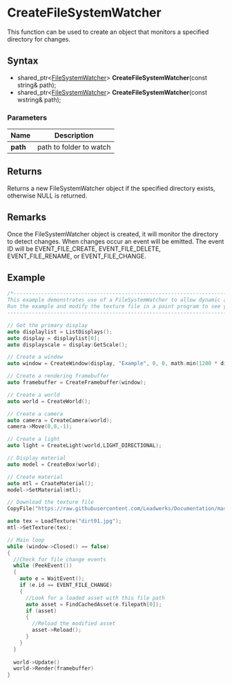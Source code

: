 # CreateFileSystemWatcher #
This function can be used to create an object that monitors a specified directory for changes.

## Syntax ##
- shared_ptr<[FileSystemWatcher](CPP_FileSystemWatcher.md)\> **CreateFileSystemWatcher**(const string& path);
- shared_ptr<[FileSystemWatcher](CPP_FileSystemWatcher.md)\> **CreateFileSystemWatcher**(const wstring& path);

### Parameters ###
|Name|Description|
|---|---|
|**path**|path to folder to watch|

## Returns ##
Returns a new FileSystemWatcher object if the specified directory exists, otherwise NULL is returned.

## Remarks ##
Once the FileSystemWatcher object is created, it will monitor the directory to detect changes. When changes occur an event will be emitted. The event ID will be EVENT_FILE_CREATE, EVENT_FILE_DELETE, EVENT_FILE_RENAME, or EVENT_FILE_CHANGE.

## Example ##
```c++
/*---------------------------------------------------------------------------------------------------
This example demonstrates use of a FileSystemWatcher to allow dynamic asset reloading.
Run the example and modify the texture file in a paint program to see your changes appear as the program is running.
---------------------------------------------------------------------------------------------------*/

// Get the primary display
auto displaylist = ListDisplays();
auto display = displaylist[0];
auto displayscale = display:GetScale();

// Create a window
auto window = CreateWindow(display, "Example", 0, 0, math.min(1280 * displayscale.x, display.size.x), math.min(720 * displayscale.y, display.size.y), WINDOW_TITLEBAR);

// Create a rendering framebuffer
auto framebuffer = CreateFramebuffer(window);

// Create a world
auto world = CreateWorld();

// Create a camera
auto camera = CreateCamera(world);
camera->Move(0,0,-1);

// Create a light
auto light = CreateLight(world,LIGHT_DIRECTIONAL);

// Display material
auto model = CreateBox(world);

// Create material
auto mtl = CraateMaterial();
model->SetMaterial(mtl);

// Download the texture file
CopyFile("https://raw.githubusercontent.com/Leadwerks/Documentation/master/Assets/Materials/Ground/dirt01.jpg", "dirt01.jpg");

auto tex = LoadTexture("dirt01.jpg");
mtl->SetTexture(tex);

// Main loop
while (window->Closed() == false)
{
  //Check for file change events
  while (PeekEvent())
  {
    auto e = WaitEvent();
    if (e.id == EVENT_FILE_CHANGE)
    {
      //Look for a loaded asset with this file path
      auto asset = FindCachedAsset(e.filepath[0]);
      if (asset)
      {
        //Reload the modified asset
        asset->Reload();
      }
    }
  }
  
  world->Update()
  world->Render(framebuffer)
}
```
